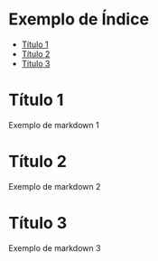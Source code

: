 # Exemplo de Índice

- [Título 1](#ttulo1)
- [Título 2](#ttulo2)
- [Título 3](#ttulo3)

# Título 1
Exemplo de markdown 1

# Título 2
Exemplo de markdown 2

# Título 3
Exemplo de markdown 3
